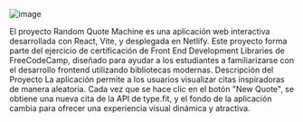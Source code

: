 ![image](https://github.com/user-attachments/assets/db4a30c5-a3ca-4167-882c-802d2515b9bb)

El proyecto Random Quote Machine es una aplicación web interactiva desarrollada con React, Vite, y desplegada en Netlify. Este proyecto forma parte del ejercicio de certificación de Front End Development Libraries de FreeCodeCamp, diseñado para ayudar a los estudiantes a familiarizarse con el desarrollo frontend utilizando bibliotecas modernas.
Descripción del Proyecto
La aplicación permite a los usuarios visualizar citas inspiradoras de manera aleatoria. Cada vez que se hace clic en el botón "New Quote", se obtiene una nueva cita de la API de type.fit, y el fondo de la aplicación cambia para ofrecer una experiencia visual dinámica y atractiva.
